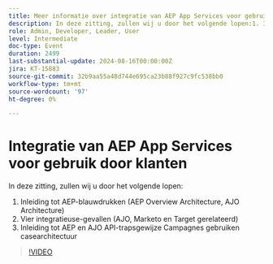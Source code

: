 ```yaml
---
title: Meer informatie over integratie van AEP App Services voor gebruik door klanten
description: In deze zitting, zullen wij u door het volgende lopen:1. Inleiding tot AEP-blauwdrukken (AEP Overview Architecture, AJO Architecture)2. Vier integratiegebruikscategorieën (AJO, Marketo en Target gerelateerd)3. Inleiding tot AEP en AJO API-trapsgewijze Campagnes gebruiken casearchitectuur
role: Admin, Developer, Leader, User
level: Intermediate
doc-type: Event
duration: 2499
last-substantial-update: 2024-08-16T00:00:00Z
jira: KT-15883
source-git-commit: 32b9aa55a48d744e695ca23b88f927c9fc538bb0
workflow-type: tm+mt
source-wordcount: '97'
ht-degree: 0%

---
```



# Integratie van AEP App Services voor gebruik door klanten

In deze zitting, zullen wij u door het volgende lopen:
1. Inleiding tot AEP-blauwdrukken (AEP Overview Architecture, AJO Architecture)
2. Vier integratieuse-gevallen (AJO, Marketo en Target gerelateerd)
3. Inleiding tot AEP en AJO API-trapsgewijze Campagnes gebruiken casearchitectuur

>[!VIDEO](https://video.tv.adobe.com/v/3432053/?learn=on)
